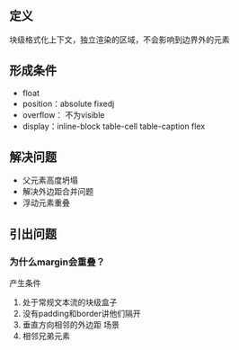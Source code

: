 ## 定义

块级格式化上下文，独立渲染的区域，不会影响到边界外的元素

## 形成条件

- float
- position：absolute fixedj
- overflow： 不为visible
- display：inline-block table-cell table-caption flex 

## 解决问题

- 父元素高度坍塌
- 解决外边距合并问题
- 浮动元素重叠

## 引出问题

### 为什么margin会重叠？

产生条件
1. 处于常规文本流的块级盒子
2. 没有padding和border讲他们隔开
3. 垂直方向相邻的外边距
场景
1. 相邻兄弟元素

